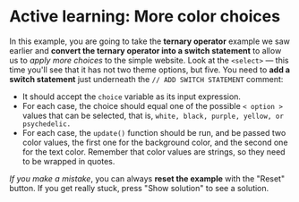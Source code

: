 # Active learning: More color choices

In this example, you are going to take the <strong>ternary operator</strong> example we saw earlier and <strong>convert the ternary operator into a switch statement</strong> to allow us to <em>apply more choices</em> to the simple website. Look at the `<select>` — this time you'll see that it has not two theme options, but five. You need to **add a switch statement** just underneath the `// ADD SWITCH STATEMENT` comment:
<ul>
<li>It should accept the <code>choice</code> variable as its input expression.</li>
<li>For each case, the choice should equal one of the possible <code>< option ></code> values that can be selected, that is, <code>white, black, purple, yellow, or psychedelic.</code></li>
<li>For each case, the <code>update()</code> function should be run, and be passed two color values, the first one for the background color, and the second one for the text color. Remember that color values are strings, so they need to be wrapped in quotes.</li>
</ul>

<em>If you make a mistake</em>, you can always <strong>reset the example</strong> with the "Reset" button. If you get really stuck, press "Show solution" to see a solution.
